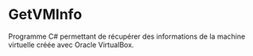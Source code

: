 # GetVMInfo
Programme C# permettant de récupérer des informations de la machine virtuelle créée avec Oracle VirtualBox.
